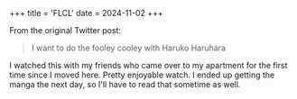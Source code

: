 +++
title = 'FLCL'
date = 2024-11-02
+++

From the original Twitter post:

> I want to do the fooley cooley with Haruko Haruhara

I watched this with my friends who came over to my apartment for the first time since I moved here. Pretty enjoyable watch. I ended up getting the manga the next day, so I'll have to read that sometime as well.